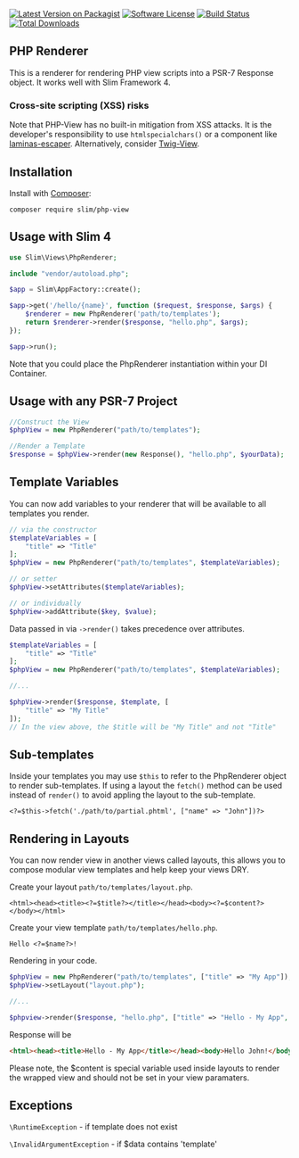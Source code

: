 
[![Latest Version on Packagist](https://img.shields.io/github/release/slimphp/php-view.svg)](https://packagist.org/packages/slim/PHP-View)
[![Software License](https://img.shields.io/badge/license-MIT-brightgreen.svg)](LICENSE.md)
[![Build Status](https://github.com/slimphp/PHP-View/actions/workflows/tests.yml/badge.svg?branch=3.x)](https://github.com/slimphp/PHP-View/actions)
[![Total Downloads](https://img.shields.io/packagist/dt/slim/PHP-View.svg)](https://packagist.org/packages/slim/PHP-View/stats)


## PHP Renderer

This is a renderer for rendering PHP view scripts into a PSR-7 Response object. It works well with Slim Framework 4.


### Cross-site scripting (XSS) risks

Note that PHP-View has no built-in mitigation from XSS attacks. It is the developer's responsibility to use `htmlspecialchars()` or a component like [laminas-escaper](https://github.com/laminas/laminas-escaper). Alternatively, consider  [Twig-View](https://github.com/slimphp/Twig-View).


## Installation

Install with [Composer](http://getcomposer.org):

```
composer require slim/php-view
```

## Usage with Slim 4

```php
use Slim\Views\PhpRenderer;

include "vendor/autoload.php";

$app = Slim\AppFactory::create();

$app->get('/hello/{name}', function ($request, $response, $args) {
    $renderer = new PhpRenderer('path/to/templates');
    return $renderer->render($response, "hello.php", $args);
});

$app->run();
```

Note that you could place the PhpRenderer instantiation within your DI Container. 

## Usage with any PSR-7 Project

```php
//Construct the View
$phpView = new PhpRenderer("path/to/templates");

//Render a Template
$response = $phpView->render(new Response(), "hello.php", $yourData);
```

## Template Variables
You can now add variables to your renderer that will be available to all templates you render.

```php
// via the constructor
$templateVariables = [
    "title" => "Title"
];
$phpView = new PhpRenderer("path/to/templates", $templateVariables);

// or setter
$phpView->setAttributes($templateVariables);

// or individually
$phpView->addAttribute($key, $value);
```

Data passed in via `->render()` takes precedence over attributes.

```php
$templateVariables = [
    "title" => "Title"
];
$phpView = new PhpRenderer("path/to/templates", $templateVariables);

//...

$phpView->render($response, $template, [
    "title" => "My Title"
]);
// In the view above, the $title will be "My Title" and not "Title"
```

## Sub-templates

Inside your templates you may use `$this` to refer to the PhpRenderer object to render sub-templates. 
If using a layout the `fetch()` method can be used instead of `render()` to avoid appling the layout to the sub-template.

```phtml
<?=$this->fetch('./path/to/partial.phtml', ["name" => "John"])?>
```

## Rendering in Layouts
You can now render view in another views called layouts, this allows you to compose modular view templates
and help keep your views DRY.

Create your layout `path/to/templates/layout.php`.
```phtml
<html><head><title><?=$title?></title></head><body><?=$content?></body></html>
```

Create your view template `path/to/templates/hello.php`.
```phtml
Hello <?=$name?>!
```

Rendering in your code.
```php
$phpView = new PhpRenderer("path/to/templates", ["title" => "My App"]);
$phpView->setLayout("layout.php");

//...

$phpview->render($response, "hello.php", ["title" => "Hello - My App", "name" => "John"]);
```

Response will be
```html
<html><head><title>Hello - My App</title></head><body>Hello John!</body></html>
```

Please note, the $content is special variable used inside layouts to render the wrapped view and should not be set
in your view paramaters.

## Exceptions
`\RuntimeException` - if template does not exist

`\InvalidArgumentException` - if $data contains 'template'
